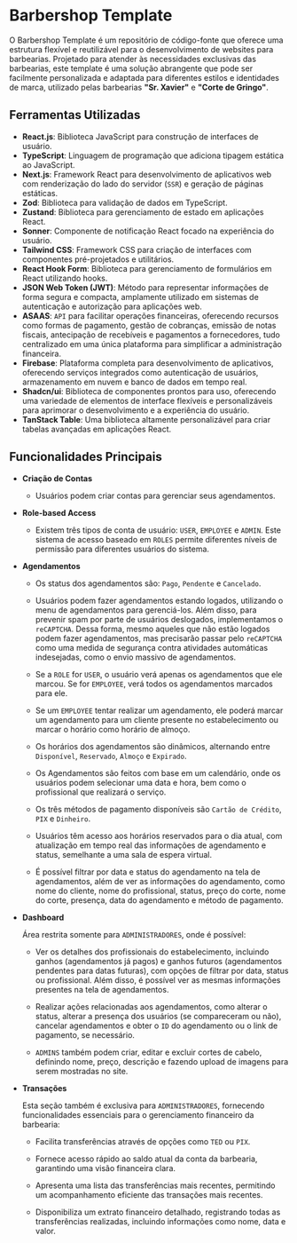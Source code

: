 # Barbershop Template

O Barbershop Template é um repositório de código-fonte que oferece uma estrutura flexível e reutilizável para o desenvolvimento de websites para barbearias. Projetado para atender às necessidades exclusivas das barbearias, este template é uma solução abrangente que pode ser facilmente personalizada e adaptada para diferentes estilos e identidades de marca, utilizado pelas barbearias **"Sr. Xavier"** e **"Corte de Gringo"**.

## Ferramentas Utilizadas

- **React.js**: Biblioteca JavaScript para construção de interfaces de usuário.
- **TypeScript**: Linguagem de programação que adiciona tipagem estática ao JavaScript.
- **Next.js**: Framework React para desenvolvimento de aplicativos web com renderização do lado do servidor (`SSR`) e geração de páginas estáticas.
- **Zod**: Biblioteca para validação de dados em TypeScript.
- **Zustand**: Biblioteca para gerenciamento de estado em aplicações React.
- **Sonner**: Componente de notificação React focado na experiência do usuário.
- **Tailwind CSS**: Framework CSS para criação de interfaces com componentes pré-projetados e utilitários.
- **React Hook Form**: Biblioteca para gerenciamento de formulários em React utilizando hooks.
- **JSON Web Token (JWT)**: Método para representar informações de forma segura e compacta, amplamente utilizado em sistemas de autenticação e autorização para aplicações web.
- **ASAAS**: `API` para facilitar operações financeiras, oferecendo recursos como formas de pagamento, gestão de cobranças, emissão de notas fiscais, antecipação de recebíveis e pagamentos a fornecedores, tudo centralizado em uma única plataforma para simplificar a administração financeira.
- **Firebase**: Plataforma completa para desenvolvimento de aplicativos, oferecendo serviços integrados como autenticação de usuários, armazenamento em nuvem e banco de dados em tempo real.
- **Shadcn/ui**: Biblioteca de componentes prontos para uso, oferecendo uma variedade de elementos de interface flexíveis e personalizáveis para aprimorar o desenvolvimento e a experiência do usuário.
- **TanStack Table**: Uma biblioteca altamente personalizável para criar tabelas avançadas em aplicações React.

## Funcionalidades Principais

- **Criação de Contas**

  - Usuários podem criar contas para gerenciar seus agendamentos.

- **Role-based Access**

  - Existem três tipos de conta de usuário: `USER`, `EMPLOYEE` e `ADMIN`. Este sistema de acesso baseado em `ROLES` permite diferentes níveis de permissão para diferentes usuários do sistema.

- **Agendamentos**

  - Os status dos agendamentos são: `Pago`, `Pendente` e `Cancelado`.

  - Usuários podem fazer agendamentos estando logados, utilizando o menu de agendamentos para gerenciá-los. Além disso, para prevenir spam por parte de usuários deslogados, implementamos o `reCAPTCHA`. Dessa forma, mesmo aqueles que não estão logados podem fazer agendamentos, mas precisarão passar pelo `reCAPTCHA` como uma medida de segurança contra atividades automáticas indesejadas, como o envio massivo de agendamentos.

  - Se a `ROLE` for `USER`, o usuário verá apenas os agendamentos que ele marcou. Se for `EMPLOYEE`, verá todos os agendamentos marcados para ele.

  - Se um `EMPLOYEE` tentar realizar um agendamento, ele poderá marcar um agendamento para um cliente presente no estabelecimento ou marcar o horário como horário de almoço.

  - Os horários dos agendamentos são dinâmicos, alternando entre `Disponível`, `Reservado`, `Almoço` e `Expirado`.

  - Os Agendamentos são feitos com base em um calendário, onde os usuários podem selecionar uma data e hora, bem como o profissional que realizará o serviço.

  - Os três métodos de pagamento disponíveis são `Cartão de Crédito`, `PIX` e `Dinheiro`.

  - Usuários têm acesso aos horários reservados para o dia atual, com atualização em tempo real das informações de agendamento e status, semelhante a uma sala de espera virtual.

  - É possível filtrar por data e status do agendamento na tela de agendamentos, além de ver as informações do agendamento, como nome do cliente, nome do profissional, status, preço do corte, nome do corte, presença, data do agendamento e método de pagamento.

- **Dashboard**

  Área restrita somente para `ADMINISTRADORES`, onde é possível:

  - Ver os detalhes dos profissionais do estabelecimento, incluindo ganhos (agendamentos já pagos) e ganhos futuros (agendamentos pendentes para datas futuras), com opções de filtrar por data, status ou profissional. Além disso, é possível ver as mesmas informações presentes na tela de agendamentos.

  - Realizar ações relacionadas aos agendamentos, como alterar o status, alterar a presença dos usuários (se compareceram ou não), cancelar agendamentos e obter o `ID` do agendamento ou o link de pagamento, se necessário.

  - `ADMINS` também podem criar, editar e excluir cortes de cabelo, definindo nome, preço, descrição e fazendo upload de imagens para serem mostradas no site.

- **Transações**

  Esta seção também é exclusiva para `ADMINISTRADORES`, fornecendo funcionalidades essenciais para o gerenciamento financeiro da barbearia:

  - Facilita transferências através de opções como `TED` ou `PIX`.

  - Fornece acesso rápido ao saldo atual da conta da barbearia, garantindo uma visão financeira clara.
  - Apresenta uma lista das transferências mais recentes, permitindo um acompanhamento eficiente das transações mais recentes.

  - Disponibiliza um extrato financeiro detalhado, registrando todas as transferências realizadas, incluindo informações como nome, data e valor.
